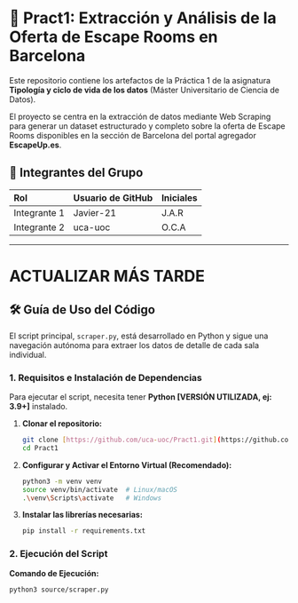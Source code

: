 # 💾 Pract1: Extracción y Análisis de la Oferta de Escape Rooms en Barcelona

Este repositorio contiene los artefactos de la Práctica 1 de la asignatura **Tipología y ciclo de vida de los datos** (Máster Universitario de Ciencia de Datos).

El proyecto se centra en la extracción de datos mediante Web Scraping para generar un dataset estructurado y completo sobre la oferta de Escape Rooms disponibles en la sección de Barcelona del portal agregador **EscapeUp.es**.

## 👥 Integrantes del Grupo

| Rol | Usuario de GitHub | Iniciales |
| :--- | :--- | :--- |
| Integrante 1 | Javier-21 | J.A.R |
| Integrante 2 | uca-uoc | O.C.A |

---
# ACTUALIZAR MÁS TARDE
## 🛠️ Guía de Uso del Código

El script principal, `scraper.py`, está desarrollado en Python y sigue una navegación autónoma para extraer los datos de detalle de cada sala individual.

### 1. Requisitos e Instalación de Dependencias

Para ejecutar el script, necesita tener **Python [VERSIÓN UTILIZADA, ej: 3.9+]** instalado.

1.  **Clonar el repositorio:**
    ```bash
    git clone [https://github.com/uca-uoc/Pract1.git](https://github.com/uca-uoc/Pract1.git)
    cd Pract1
    ```
2.  **Configurar y Activar el Entorno Virtual (Recomendado):**
    ```bash
    python3 -m venv venv
    source venv/bin/activate  # Linux/macOS
    .\venv\Scripts\activate   # Windows
    ```
3.  **Instalar las librerías necesarias:**
    ```bash
    pip install -r requirements.txt
    ```

### 2. Ejecución del Script


**Comando de Ejecución:**

```bash
python3 source/scraper.py
```
